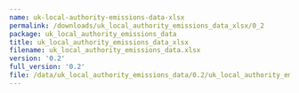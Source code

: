 ```yaml
---
name: uk-local-authority-emissions-data-xlsx
permalink: /downloads/uk_local_authority_emissions_data_xlsx/0_2
package: uk_local_authority_emissions_data
title: uk_local_authority_emissions_data_xlsx
filename: uk_local_authority_emissions_data.xlsx
version: '0.2'
full_version: '0.2'
file: /data/uk_local_authority_emissions_data/0.2/uk_local_authority_emissions_data.xlsx
---
```

